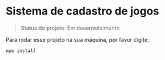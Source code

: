 <h1>Sistema de cadastro de jogos</h1>

> Status do projeto: Em desenvolvimento

Para rodar esse projeto na sua máquina,  por favor digite:

```
npm install
```
